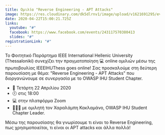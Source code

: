 ```yaml
---
title: Ομιλία "Reverse Engineering - APT Attacks"
image: https://res.cloudinary.com/dk5dlrnv1/image/upload/v1621691295/events/93979280_3349575478405896_1951457273276530688_n.jpg_y5ywnb.jpg
date: 2020-04-22T15:00:21.725Z
links:
  youtube: "#"
  facebook: https://www.facebook.com/events/243117570380413
  slides: "#"
registrationLink: "#"
---
```

Το Φοιτητικό Παράρτημα IEEE International Hellenic University (Thessaloniki) συνεχίζει την πραγματοποίηση 💻 online ομιλιών μέσω της πρωτοβουλίας IEEEIHUThess goes online!
Σας προσκαλούμε στη δεύτερη παρουσίαση με θέμα: "Reverse Engineering - APT Attacks" που διοργανώνουμε σε συνεργασία με το OWASP IHU Student Chapter.

- 📆 Τετάρτη 22 Απριλίου 2020
- 🕖 στις 18:00
- 💻 στην πλατφόρμα Zoom
- 💁🏻‍♂️ με ομιλητή τον Χαραλάμπη Κακλαμάνο, OWASP IHU Student Chapter Leader.

Μέσω της παρουσίασης θα γνωρίσουμε τι είναι το Reverse Engineering, πως χρησιμοποιείται, τι είναι οι APT attacks και άλλα πολλά! 